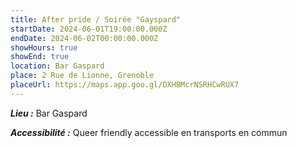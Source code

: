 ```yaml
---
title: After pride / Soirée "Gayspard"
startDate: 2024-06-01T19:00:00.000Z
endDate: 2024-06-02T00:00:00.000Z
showHours: true
showEnd: true
location: Bar Gaspard
place: 2 Rue de Lionne, Grenoble
placeUrl: https://maps.app.goo.gl/DXHBMcrNSRHCwRUX7
---
```






***Lieu :*** Bar Gaspard





***Accessibilité :*** Queer friendly
accessible en transports en commun


